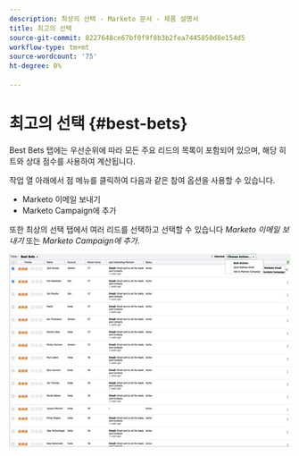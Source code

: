 ```yaml
---
description: 최상의 선택 - Marketo 문서 - 제품 설명서
title: 최고의 선택
source-git-commit: 8227648ce67bf0f9f8b3b2fea7445850d8e154d5
workflow-type: tm+mt
source-wordcount: '75'
ht-degree: 0%

---
```


# 최고의 선택 {#best-bets}

Best Bets 탭에는 우선순위에 따라 모든 주요 리드의 목록이 포함되어 있으며, 해당 히트와 상대 점수를 사용하여 계산됩니다.

작업 열 아래에서 점 메뉴를 클릭하여 다음과 같은 참여 옵션을 사용할 수 있습니다.
* Marketo 이메일 보내기
* Marketo Campaign에 추가

또한 최상의 선택 탭에서 여러 리드를 선택하고 선택할 수 있습니다 _Marketo 이메일 보내기_ 또는 _Marketo Campaign에 추가_.

![](assets/best-bets-1.png)
